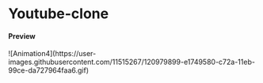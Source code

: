 # Youtube-clone
<h4>Preview</h4>
![Animation4](https://user-images.githubusercontent.com/11515267/120979899-e1749580-c72a-11eb-99ce-da727964faa6.gif)
